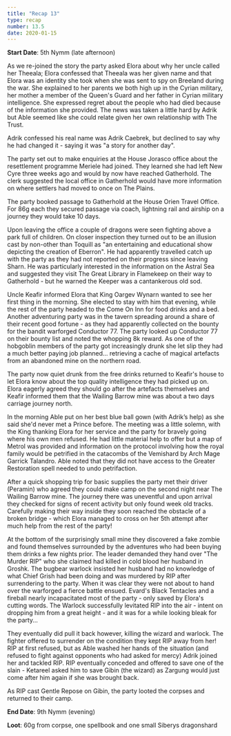 ```yaml
---
title: "Recap 13"
type: recap
number: 13.5
date: 2020-01-15
---
```


**Start Date**: 5th Nymm (late afternoon)

As we re-joined the story the party asked Elora about why her uncle called her Theeala; Elora confessed that Theeala was her given name and that Elora was an identity she took when she was sent to spy on Breeland during the war. She explained to her parents we both high up in the Cyrian military, her mother a member of the Queen's Guard and her father in Cyrian military intelligence. She expressed regret about the people who had died because of the information she provided. The news was taken a little hard by Adrik but Able seemed like she could relate given her own relationship with The Trust. 
 
Adrik confessed his real name was Adrik Caebrek, but declined to say why he had changed it - saying it was "a story for another day".
 
The party set out to make enquiries at the House Jorasco office about the resettlement programme Meriele had joined. They learned she had left New Cyre three weeks ago and would by now have reached Gatherhold. The clerk suggested the local office in Gatherhold would have more information on where settlers had moved to once on The Plains.
 
The party booked passage to Gatherhold at the House Orien Travel Office. For 86g each they secured passage via coach, lightning rail and airship on a journey they would take 10 days.
 
Upon leaving the office a couple of dragons were seen fighting above a park full of children. On closer inspection they turned out to be an illusion cast by non-other than Toquill as "an entertaining and educational show depicting the creation of Eberron". He had apparently travelled catch up with the party as they had not reported on their progress since leaving Sharn. He was particularly interested in the information on the Astral Sea and suggested they visit The Great Library in Flamekeep on their way to Gatherhold - but he warned the Keeper was a cantankerous old sod.
 
Uncle Keafir informed Elora that King Oargev Wynarn wanted to see her first thing in the morning. She elected to stay with him that evening, while the rest of the party headed to the Come On Inn for food drinks and a bed. Another adventuring party was in the tavern spreading around a share of their recent good fortune - as they had apparently collected on the bounty for the bandit warforged Conductor 77. The party looked up Conductor 77 on their bounty list and noted the whopping 8k reward. As one of the hobgoblin members of the party got increasingly drunk she let slip they had a much better paying job planned... retrieving a cache of magical artefacts from an abandoned mine on the northern road.
 
The party now quiet drunk from the free drinks returned to Keafir's house to let Elora know about the top quality intelligence they had picked up on. Elora eagerly agreed they should go after the artefacts themselves and Keafir informed them that the Wailing Barrow mine was about a two days carriage journey north. 
 
In the morning Able put on her best blue ball gown (with Adrik’s help) as she said she'd never met a Prince before. The meeting was a little solemn, with the King thanking Elora for her service and the party for bravely going where his own men refused. He had little material help to offer but a map of Metrol was provided and information on the protocol involving how the royal family would be petrified in the catacombs of the Vemishard by Arch Mage Garrick Talandro. Able noted that they did not have access to the Greater Restoration spell needed to undo petrifaction.
 
After a quick shopping trip for basic supplies the party met their driver (Peramin) who agreed they could make camp on the second night near The Wailing Barrow mine. The journey there was uneventful and upon arrival they checked for signs of recent activity but only found week old tracks. Carefully making their way inside they soon reached the obstacle of a broken bridge - which Elora managed to cross on her 5th attempt after much help from the rest of the party!
 
At the bottom of the surprisingly small mine they discovered a fake zombie and found themselves surrounded by the adventures who had been buying them drinks a few nights prior. The leader demanded they hand over "The Murder RIP" who she claimed had killed in cold blood her husband in Groshk. The bugbear warlock insisted her husband had no knowledge of what Chief Grish had been doing and was murdered by RIP after surrendering to the party. When it was clear they were not about to hand over the warforged a fierce battle ensued. Evard's Black Tentacles and a fireball nearly incapacitated most of the party - only saved by Elora's cutting words. The Warlock successfully levitated RIP into the air - intent on dropping him from a great height - and it was for a while looking bleak for the party… 
 
They eventually did pull it back however, killing the wizard and warlock. The fighter offered to surrender on the condition they kept RIP away from her! RIP at first refused, but as Able washed her hands of the situation (and refused to fight against opponents who had asked for mercy) Adrik joined her and tackled RIP. RIP eventually conceded and offered to save one of the slain - Ketareel asked him to save Gibin (the wizard) as Zargung would just come after him again if she was brought back.
 
As RIP cast Gentle Repose on Gibin, the party looted the corpses and returned to their camp.
 
**End Date**: 9th Nymm (evening)	

**Loot**: 60g from corpse, one spellbook and one small Siberys dragonshard